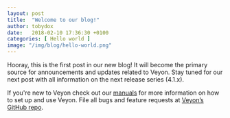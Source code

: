 ```yaml
---
layout: post
title:  "Welcome to our blog!"
author: tobydox
date:   2018-02-10 17:36:30 +0100
categories: [ Hello world ]
image: "/img/blog/hello-world.png"
---
```


Hooray, this is the first post in our new blog! It will become the primary source for announcements and updates related to Veyon. Stay tuned for our next post with all information on the next release series (4.1.x).

If you're new to Veyon check out our [manuals][manuals] for more information on how to set up and use Veyon. File all bugs and feature requests at [Veyon’s GitHub repo][veyon-gh].

[manuals]: https://docs.veyon.io
[veyon-gh]: https://github.com/veyon/veyon
